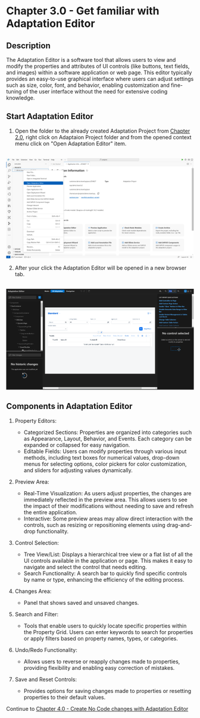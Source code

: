 # Chapter 3.0 - Get familiar with Adaptation Editor

## Description

The Adaptation Editor is a software tool that allows users to view and modify the properties and attributes of UI controls (like buttons, text fields, and images) within a software application or web page. This editor typically provides an easy-to-use graphical interface where users can adjust settings such as size, color, font, and behavior, enabling customization and fine-tuning of the user interface without the need for extensive coding knowledge.

## Start Adaptation Editor

1. Open the folder to the already created Adaptation Project from [Chapter 2.0](/chapters/2.0-get-fam-with-gen/), right click on Adaptaion Project folder and from the opened context menu click on "Open Adaptation Editor" item.
<br/>

<img src="img/start-ad-editor.png" width="1000">

2. After your click the Adaptation Editor will be opened in a new browser tab.
<br/>
<img src="img/adaptation-editor.png" width="1000">

## Components in Adaptation Editor

1. Property Editors:
    - Categorized Sections: Properties are organized into categories such as Appearance, Layout, Behavior, and Events. Each category can be expanded or collapsed for easy navigation.
     - Editable Fields: Users can modify properties through various input methods, including text boxes for numerical values, drop-down menus for selecting options, color pickers for color customization, and sliders for adjusting values dynamically.

2. Preview Area: 
    - Real-Time Visualization: As users adjust properties, the changes are immediately reflected in the preview area. This allows users to see the impact of their modifications without needing to save and refresh the entire application.
    - Interactive: Some preview areas may allow direct interaction with the controls, such as resizing or repositioning elements using drag-and-drop functionality.
    
3. Control Selection:
    - Tree View/List: Displays a hierarchical tree view or a flat list of all the UI controls available in the application or page. This makes it easy to navigate and select the control that needs editing.
    - Search Functionality: A search bar to quickly find specific controls by name or type, enhancing the efficiency of the editing process.

4. Changes Area:
    - Panel that shows saved and unsaved changes. 

5. Search and Filter:
    - Tools that enable users to quickly locate specific properties within the Property Grid. Users can enter keywords to search for properties or apply filters based on property names, types, or categories.
    
6. Undo/Redo Functionality:
   - Allows users to reverse or reapply changes made to properties, providing flexibility and enabling easy correction of mistakes.
   
7. Save and Reset Controls: 
   - Provides options for saving changes made to properties or resetting properties to their default values.

Continue to [Chapter 4.0 - Create No Code changes with Adaptation Editor](/chapters/4.0-no-code-changes/)
  
